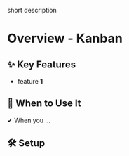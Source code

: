 short description

# Overview - Kanban

## ✨ Key Features

- feature **1**

## 📌 When to Use It

✔ When you ...

## 🛠️ Setup
